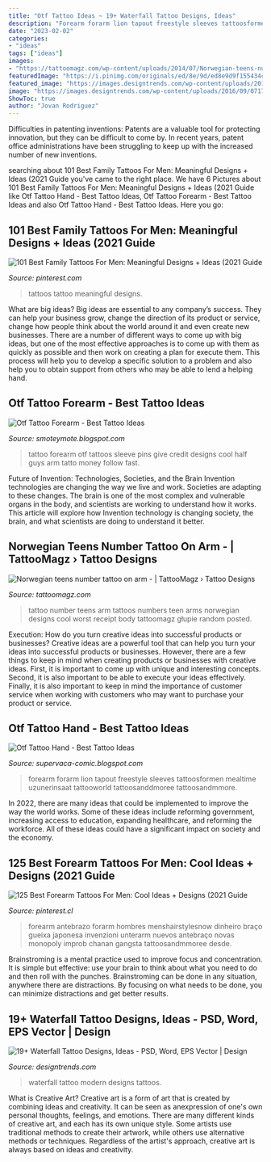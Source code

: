 ```yaml
---
title: "Otf Tattoo Ideas ~ 19+ Waterfall Tattoo Designs, Ideas"
description: "Forearm forarm lion tapout freestyle sleeves tattoosformen mealtime uzunerinsaat tattooworld tattoosanddmoree tattoosandmmore"
date: "2023-02-02"
categories:
- "ideas"
tags: ["ideas"]
images:
- "https://tattoomagz.com/wp-content/uploads/2014/07/Norwegian-teens-number-tattoo-on-arm.jpg"
featuredImage: "https://i.pinimg.com/originals/ed/8e/9d/ed8e9d9f155434c163cd4e0555aafb24.jpg"
featured_image: "https://images.designtrends.com/wp-content/uploads/2016/09/07173250/Modern-Waterfall-Tattoo.jpg"
image: "https://images.designtrends.com/wp-content/uploads/2016/09/07173250/Modern-Waterfall-Tattoo.jpg"
ShowToc: true
author: "Jovan Rodriguez"
---
```



Difficulties in patenting inventions:
Patents are a valuable tool for protecting innovation, but they can be difficult to come by. In recent years, patent office administrations have been struggling to keep up with the increased number of new inventions.

	

		
searching about 101 Best Family Tattoos For Men: Meaningful Designs + Ideas (2021 Guide you've came to the right place. We have 6 Pictures about 101 Best Family Tattoos For Men: Meaningful Designs + Ideas (2021 Guide like Otf Tattoo Hand - Best Tattoo Ideas, Otf Tattoo Forearm - Best Tattoo Ideas and also Otf Tattoo Hand - Best Tattoo Ideas. Here you go:
		
    
## 101 Best Family Tattoos For Men: Meaningful Designs + Ideas (2021 Guide

<img loading=lazy src="https://i.pinimg.com/736x/60/ed/54/60ed549446fc158d695bf55c95705d37.jpg" onerror="this.onerror=null;this.src='https://tse3.mm.bing.net/th?id=OIP.juZz7FTSBnMuD2n13Iin_gHaHa&amp;pid=15.1';" alt="101 Best Family Tattoos For Men: Meaningful Designs + Ideas (2021 Guide">

_Source: pinterest.com_

>tattoos tattoo meaningful designs. 

	

What are big ideas?
Big ideas are essential to any company’s success. They can help your business grow, change the direction of its product or service, change how people think about the world around it and even create new businesses. There are a number of different ways to come up with big ideas, but one of the most effective approaches is to come up with them as quickly as possible and then work on creating a plan for execute them. This process will help you to develop a specific solution to a problem and also help you to obtain support from others who may be able to lend a helping hand.

    
## Otf Tattoo Forearm - Best Tattoo Ideas

<img loading=lazy src="https://i.pinimg.com/originals/de/7b/bd/de7bbd91adcda1d1f93f0b2c590b225a.jpg" onerror="this.onerror=null;this.src='https://tse3.mm.bing.net/th?id=OIP.Uwy2b9_8ZrqoxCkjvK2DNQHaNM&amp;pid=15.1';" alt="Otf Tattoo Forearm - Best Tattoo Ideas">

_Source: smoteymote.blogspot.com_

>tattoo forearm otf tattoos sleeve pins give credit designs cool half guys arm tatto money follow fast. 

	

Future of Invention: Technologies, Societies, and the Brain
Invention technologies are changing the way we live and work. Societies are adapting to these changes. The brain is one of the most complex and vulnerable organs in the body, and scientists are working to understand how it works. This article will explore how Invention technology is changing society, the brain, and what scientists are doing to understand it better.

    
## Norwegian Teens Number Tattoo On Arm - | TattooMagz › Tattoo Designs

<img loading=lazy src="https://tattoomagz.com/wp-content/uploads/2014/07/Norwegian-teens-number-tattoo-on-arm.jpg" onerror="this.onerror=null;this.src='https://tse2.mm.bing.net/th?id=OIP.74JN-OkEeIQA2E_sZzKGGQHaHa&amp;pid=15.1';" alt="Norwegian teens number tattoo on arm - | TattooMagz › Tattoo Designs">

_Source: tattoomagz.com_

>tattoo number teens arm tattoos numbers teen arms norwegian designs cool worst receipt body tattoomagz głupie random posted. 

	

Execution: How do you turn creative ideas into successful products or businesses?
Creative ideas are a powerful tool that can help you turn your ideas into successful products or businesses. However, there are a few things to keep in mind when creating products or businesses with creative ideas. First, it is important to come up with unique and interesting concepts. Second, it is also important to be able to execute your ideas effectively. Finally, it is also important to keep in mind the importance of customer service when working with customers who may want to purchase your product or service.

    
## Otf Tattoo Hand - Best Tattoo Ideas

<img loading=lazy src="https://i.pinimg.com/originals/ed/8e/9d/ed8e9d9f155434c163cd4e0555aafb24.jpg" onerror="this.onerror=null;this.src='https://tse3.mm.bing.net/th?id=OIP.ynjlpHrfozj6k1Ti0KeNyQHaI9&amp;pid=15.1';" alt="Otf Tattoo Hand - Best Tattoo Ideas">

_Source: supervaca-comic.blogspot.com_

>forearm forarm lion tapout freestyle sleeves tattoosformen mealtime uzunerinsaat tattooworld tattoosanddmoree tattoosandmmore. 

	

In 2022, there are many ideas that could be implemented to improve the way the world works. Some of these ideas include reforming government, increasing access to education, expanding healthcare, and reforming the workforce. All of these ideas could have a significant impact on society and the economy.

    
## 125 Best Forearm Tattoos For Men: Cool Ideas + Designs (2021 Guide

<img loading=lazy src="https://i.pinimg.com/736x/40/7a/26/407a261ea3ff61b7e84ac2aaf70eaa60.jpg" onerror="this.onerror=null;this.src='https://tse3.mm.bing.net/th?id=OIP.jbD3HK5qG0kWEq-sDk9I8AHaHa&amp;pid=15.1';" alt="125 Best Forearm Tattoos For Men: Cool Ideas + Designs (2021 Guide">

_Source: pinterest.cl_

>forearm antebrazo forarm hombres menshairstylesnow dinheiro braço gueixa japonesa invenzioni unterarm nuevos antebraço novas monopoly improb chanan gangsta tattoosandmmoree desde. 

	

Brainstroming is a mental practice used to improve focus and concentration. It is simple but effective: use your brain to think about what you need to do and then roll with the punches. Brainstroming can be done in any situation, anywhere there are distractions. By focusing on what needs to be done, you can minimize distractions and get better results.

    
## 19+ Waterfall Tattoo Designs, Ideas - PSD, Word, EPS Vector | Design

<img loading=lazy src="https://images.designtrends.com/wp-content/uploads/2016/09/07173250/Modern-Waterfall-Tattoo.jpg" onerror="this.onerror=null;this.src='https://tse1.mm.bing.net/th?id=OIP.mF5UOT2pnJf0paNoaEogXgHaHa&amp;pid=15.1';" alt="19+ Waterfall Tattoo Designs, Ideas - PSD, Word, EPS Vector | Design">

_Source: designtrends.com_

>waterfall tattoo modern designs tattoos. 

	

What is Creative Art?
Creative art is a form of art that is created by combining ideas and creativity. It can be seen as anexpression of one's own personal thoughts, feelings, and emotions. There are many different kinds of creative art, and each has its own unique style. Some artists use traditional methods to create their artwork, while others use alternative methods or techniques. Regardless of the artist's approach, creative art is always based on ideas and creativity.

